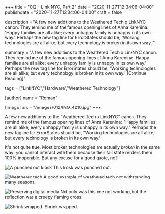 +++
title = "012 - Link NYC, Part 2"
date = "2020-11-27T12:34:06-04:00"
publishdate = "2020-11-27T12:34:06-04:00"
draft = false

description = "A few new additions to the Weathered Tech x LinkNYC canon. They remind me of the famous opening lines of Anna Karenina: 'Happy families are all alike; every unhappy family is unhappy in its own way.' Perhaps the new tag line for ErrorStates should be, 'Working technologies are all alike; but every technology is broken in its own way.'"

summary = "A few new additions to the Weathered Tech x LinkNYC canon. They remind me of the famous opening lines of Anna Karenina: 'Happy families are all alike; every unhappy family is unhappy in its own way.' Perhaps the new tag line for ErrorStates should be, 'Working technologies are all alike; but every technology is broken in its own way.' [Continue Reading]"

tags = ["LinkNYC","Hardware","Weathered Technology"]

[author]
    name = "Roman"

[image]
    src = "/images/012/IMG_4210.jpg"
+++

A few new additions to the "Weathered Tech x LinkNYC" canon. They remind me of the famous opening lines of Anna Karenina: "Happy families are all alike; every unhappy family is unhappy in its own way." Perhaps the new tagline for ErrorStates should be, "Working technologies are all alike; but every technology is broken in its own way."

It's not quite true. Most broken technologies are actually _broken_ in the same way: you cannot interact with them because their fail state renders them 100% inoperable. But any excuse for a good quote, no?

![A punched out kiosk](/images/012/IMG_4211.jpg)
This kiosk was punched out.

![Weathered tech](/images/012/IMG_2406.jpg)
A good example of weathered tech not withstanding many seasons.

![Preserving digital media](/images/012/IMG_2401.jpg)
Not only was this one not working, but the reflection was a creepy flaming cross.

![Shrink wrapped.](/images/012/IMG_2339.jpg)
Shrink wrapped. 
